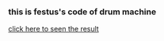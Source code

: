 ### this is festus's code of drum machine

[click here to seen the result](https://festusniyo.github.io/drumMachine/)